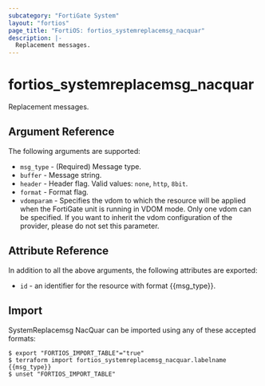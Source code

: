 ```yaml
---
subcategory: "FortiGate System"
layout: "fortios"
page_title: "FortiOS: fortios_systemreplacemsg_nacquar"
description: |-
  Replacement messages.
---
```


# fortios_systemreplacemsg_nacquar
Replacement messages.

## Argument Reference

The following arguments are supported:

* `msg_type` - (Required) Message type.
* `buffer` - Message string.
* `header` - Header flag. Valid values: `none`, `http`, `8bit`.
* `format` - Format flag.
* `vdomparam` - Specifies the vdom to which the resource will be applied when the FortiGate unit is running in VDOM mode. Only one vdom can be specified. If you want to inherit the vdom configuration of the provider, please do not set this parameter.


## Attribute Reference

In addition to all the above arguments, the following attributes are exported:
* `id` - an identifier for the resource with format {{msg_type}}.

## Import

SystemReplacemsg NacQuar can be imported using any of these accepted formats:
```
$ export "FORTIOS_IMPORT_TABLE"="true"
$ terraform import fortios_systemreplacemsg_nacquar.labelname {{msg_type}}
$ unset "FORTIOS_IMPORT_TABLE"
```
